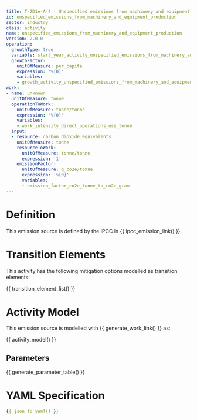 ```yaml
---
title: T-2D1e-A-4 - Unspecified emissions from machinery and equipment production
id: unspecified_emissions_from_machinery_and_equipment_production
sector: industry
class: activity
name: unspecified_emissions_from_machinery_and_equipment_production
version: 2.0.0
operation:
  growthType: true
  variable: start_year_activity_unspecified_emissions_from_machinery_and_equipment_production
  growthFactor:
    unitOfMeasure: per_capita
    expression: '%[0]'
    variables:
    - growth_activity_unspecified_emissions_from_machinery_and_equipment_production
work:
- name: unknown
  unitOfMeasure: tonne
  operationToWork:
    unitOfMeasure: tonne/tonne
    expression: '%[0]'
    variables:
    - work_intensity_direct_operations_use_tonne
  input:
  - resource: carbon_dioxide_equivalents
    unitOfMeasure: tonne
    resourceToWork:
      unitOfMeasure: tonne/tonne
      expression: '1'
    emissionFactor:
      unitOfMeasure: g_co2e/tonne
      expression: '%[0]'
      variables:
      - emission_factor_co2e_tonne_to_co2e_gram
---
```



# Definition
This emission source is defined by the IPCC in {{ ipcc_emission_link() }}.

# Transition Elements

This activity has the following mitigation options modelled as transition elements:

{{ transition_element_list() }}

# Activity Model
This emission source is modelled with {{ generate_work_link() }} as:

{{ activity_model() }}

## Parameters

{{ generate_parameter_table() }}

# YAML Specification

```yaml
{{ json_to_yaml() }}
```

